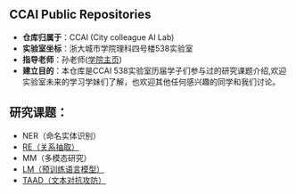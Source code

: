 ## CCAI Public Repositories

- **仓库归属于**：CCAI (City colleague AI Lab)
- **实验室坐标**：浙大城市学院理科四号楼538实验室
- **指导老师**：孙老师([学院主页](http://jsxy-zucc-edu-cn.vpn.zucc.edu.cn:8118/art/2020/4/8/art_2788_194362.html))
- **建立目的**：本仓库是CCAI 538实验室历届学子们参与过的研究课题介绍,欢迎实验室未来的学习学妹们了解，也欢迎其他任何感兴趣的同学和我们讨论。

## 研究课题：

- NER（命名实体识别）
- [RE（关系抽取）](https://github.com/ZUCC-AI/ResearchTopic/tree/master/RE(%E5%85%B3%E7%B3%BB%E6%8A%BD%E5%8F%96))
- MM（多模态研究）
- [LM（预训练语言模型）](https://github.com/ZUCC-AI/ResearchTopic/tree/master/LM(%E9%A2%84%E8%AE%AD%E7%BB%83%E8%AF%AD%E8%A8%80%E6%A8%A1%E5%9E%8B%E7%A0%94%E7%A9%B6))
- [TAAD（文本对抗攻防）](https://github.com/ZUCC-AI/ResearchTopic/tree/master/TAAD(%E6%96%87%E6%9C%AC%E5%AF%B9%E6%8A%97%E6%94%BB%E9%98%B2))